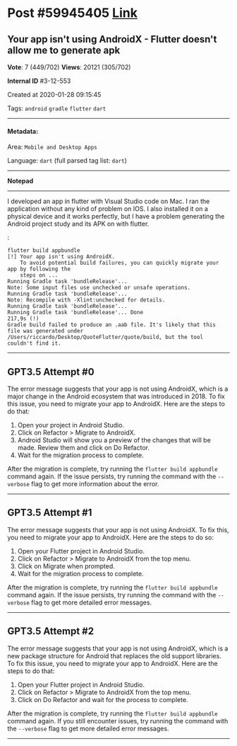 
# Post \#59945405 [Link](https://stackoverflow.com/questions/59945405/)

## Your app isn't using AndroidX - Flutter doesn't allow me to generate apk

**Vote**: 7 (449/702) **Views**: 20121 (305/702) 

**Internal ID** \#3-12-553

Created at 2020-01-28 09:15:45

Tags: `android` `gradle` `flutter` `dart`

----------

#### Metadata:

Area: `Mobile and Desktop Apps`

Language: `dart` (full parsed tag list: `dart`)

----------

**Notepad**


----------

I developed an app in flutter with Visual Studio code on Mac. I ran the application without any kind of problem on IOS. I also installed it on a physical device and it works perfectly, but I have a problem generating the Android project study and its APK on with flutter.

: 

```
flutter build appbundle
[!] Your app isn't using AndroidX.
    To avoid potential build failures, you can quickly migrate your app by following the
    steps on ...
Running Gradle task 'bundleRelease'...                                  
Note: Some input files use unchecked or unsafe operations.      
Running Gradle task 'bundleRelease'...                                                     Note: Recompile with -Xlint:unchecked for details.              
Running Gradle task 'bundleRelease'...                                                                                                        
Running Gradle task 'bundleRelease'... Done                       217,9s (!)
Gradle build failed to produce an .aab file. It's likely that this file was generated under
/Users/riccardo/Desktop/QuoteFlutter/quote/build, but the tool couldn't find it.
```



----------
        
## GPT3.5 Attempt \#0

The error message suggests that your app is not using AndroidX, which is a major change in the Android ecosystem that was introduced in 2018. To fix this issue, you need to migrate your app to AndroidX. Here are the steps to do that:

1. Open your project in Android Studio.
2. Click on Refactor > Migrate to AndroidX.
3. Android Studio will show you a preview of the changes that will be made. Review them and click on Do Refactor.
4. Wait for the migration process to complete.

After the migration is complete, try running the `flutter build appbundle` command again. If the issue persists, try running the command with the `--verbose` flag to get more information about the error.

--------

## GPT3.5 Attempt \#1

The error message suggests that your app is not using AndroidX. To fix this, you need to migrate your app to AndroidX. Here are the steps to do so:

1. Open your Flutter project in Android Studio.
2. Click on Refactor > Migrate to AndroidX from the top menu.
3. Click on Migrate when prompted.
4. Wait for the migration process to complete.

After the migration is complete, try running the `flutter build appbundle` command again. If the issue persists, try running the command with the `--verbose` flag to get more detailed error messages.

--------

## GPT3.5 Attempt \#2

The error message suggests that your app is not using AndroidX, which is a new package structure for Android that replaces the old support libraries. To fix this issue, you need to migrate your app to AndroidX. Here are the steps to do that:

1. Open your Flutter project in Android Studio.
2. Click on Refactor > Migrate to AndroidX from the top menu.
3. Click on Do Refactor and wait for the process to complete.

After the migration is complete, try running the `flutter build appbundle` command again. If you still encounter issues, try running the command with the `--verbose` flag to get more detailed error messages.

--------
